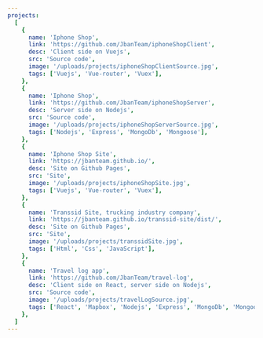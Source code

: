 ```yaml
---
projects:
  [
    {
      name: 'Iphone Shop',
      link: 'https://github.com/JbanTeam/iphoneShopClient',
      desc: 'Client side on Vuejs',
      src: 'Source code',
      image: '/uploads/projects/iphoneShopClientSource.jpg',
      tags: ['Vuejs', 'Vue-router', 'Vuex'],
    },
    {
      name: 'Iphone Shop',
      link: 'https://github.com/JbanTeam/iphoneShopServer',
      desc: 'Server side on Nodejs',
      src: 'Source code',
      image: '/uploads/projects/iphoneShopServerSource.jpg',
      tags: ['Nodejs', 'Express', 'MongoDb', 'Mongoose'],
    },
    {
      name: 'Iphone Shop Site',
      link: 'https://jbanteam.github.io/',
      desc: 'Site on Github Pages',
      src: 'Site',
      image: '/uploads/projects/iphoneShopSite.jpg',
      tags: ['Vuejs', 'Vue-router', 'Vuex'],
    },
    {
      name: 'Transsid Site, trucking industry company',
      link: 'https://jbanteam.github.io/transsid-site/dist/',
      desc: 'Site on Github Pages',
      src: 'Site',
      image: '/uploads/projects/transsidSite.jpg',
      tags: ['Html', 'Css', 'JavaScript'],
    },
    {
      name: 'Travel log app',
      link: 'https://github.com/JbanTeam/travel-log',
      desc: 'Client side on React, server side on Nodejs',
      src: 'Source code',
      image: '/uploads/projects/travelLogSource.jpg',
      tags: ['React', 'Mapbox', 'Nodejs', 'Express', 'MongoDb', 'Mongoose'],
    },
  ]
---
```


